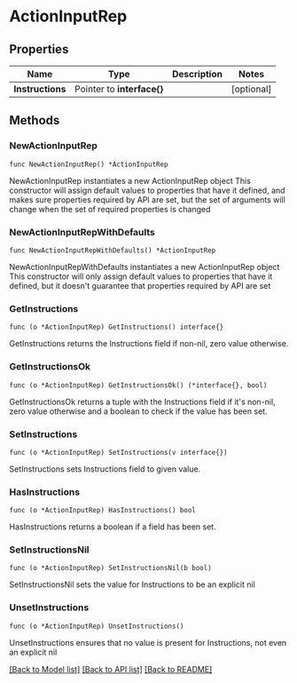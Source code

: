 # ActionInputRep

## Properties

Name | Type | Description | Notes
------------ | ------------- | ------------- | -------------
**Instructions** | Pointer to **interface{}** |  | [optional] 

## Methods

### NewActionInputRep

`func NewActionInputRep() *ActionInputRep`

NewActionInputRep instantiates a new ActionInputRep object
This constructor will assign default values to properties that have it defined,
and makes sure properties required by API are set, but the set of arguments
will change when the set of required properties is changed

### NewActionInputRepWithDefaults

`func NewActionInputRepWithDefaults() *ActionInputRep`

NewActionInputRepWithDefaults instantiates a new ActionInputRep object
This constructor will only assign default values to properties that have it defined,
but it doesn't guarantee that properties required by API are set

### GetInstructions

`func (o *ActionInputRep) GetInstructions() interface{}`

GetInstructions returns the Instructions field if non-nil, zero value otherwise.

### GetInstructionsOk

`func (o *ActionInputRep) GetInstructionsOk() (*interface{}, bool)`

GetInstructionsOk returns a tuple with the Instructions field if it's non-nil, zero value otherwise
and a boolean to check if the value has been set.

### SetInstructions

`func (o *ActionInputRep) SetInstructions(v interface{})`

SetInstructions sets Instructions field to given value.

### HasInstructions

`func (o *ActionInputRep) HasInstructions() bool`

HasInstructions returns a boolean if a field has been set.

### SetInstructionsNil

`func (o *ActionInputRep) SetInstructionsNil(b bool)`

 SetInstructionsNil sets the value for Instructions to be an explicit nil

### UnsetInstructions
`func (o *ActionInputRep) UnsetInstructions()`

UnsetInstructions ensures that no value is present for Instructions, not even an explicit nil

[[Back to Model list]](../README.md#documentation-for-models) [[Back to API list]](../README.md#documentation-for-api-endpoints) [[Back to README]](../README.md)


